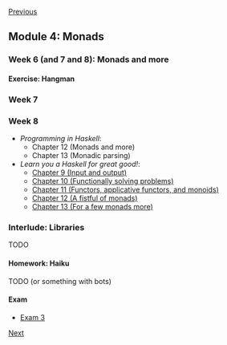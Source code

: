 [Previous](/modules/03.md)

## Module 4: Monads

### Week 6 (and 7 and 8): Monads and more

#### Exercise: Hangman

### Week 7

### Week 8

* <cite>Programming in Haskell</cite>:
  - Chapter 12 (Monads and more)
  - Chapter 13 (Monadic parsing)
* <cite>Learn you a Haskell for great good!</cite>:
  - [Chapter 9 (Input and output)](http://learnyouahaskell.com/input-and-output)
  - [Chapter 10 (Functionally solving problems)](http://learnyouahaskell.com/functionally-solving-problems)
  - [Chapter 11 (Functors, applicative functors, and monoids)](http://learnyouahaskell.com/functors-applicative-functors-and-monoids)
  - [Chapter 12 (A fistful of monads)](http://learnyouahaskell.com/a-fistful-of-monads)
  - [Chapter 13 (For a few monads more)](http://learnyouahaskell.com/for-a-few-monads-more)

### Interlude: Libraries

TODO

#### Homework: Haiku

TODO (or something with bots)

#### Exam

- [Exam 3](/exams/03.md)

[Next](/modules/05.md)
